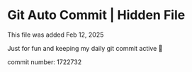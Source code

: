 # Git Auto Commit | Hidden File

This file was added Feb 12, 2025

Just for fun and keeping my daily git commit active 🤪

commit number: 1722732
